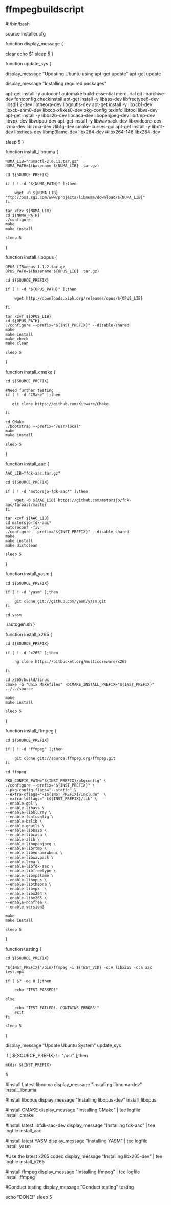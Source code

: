# ffmpegbuildscript
#!/bin/bash


source installer.cfg


function display_message {

clear
echo $1
sleep 5
}

function update_sys {

   display_message "Updating Ubuntu using apt-get update"
   apt-get update

   display_message "Installing required packages"

   apt-get install -y autoconf automake build-essential mercurial git libarchive-dev fontconfig checkinstall
   apt-get install -y libass-dev libfreetype6-dev libsdl1.2-dev libtheora-dev libgnutls-dev
   apt-get install -y libxcb1-dev libxcb-shm0-dev libxcb-xfixes0-dev pkg-config texinfo libtool libva-dev
   apt-get install -y libbs2b-dev libcaca-dev libopenjpeg-dev librtmp-dev libvpx-dev libvdpau-dev
   apt-get install -y libwavpack-dev libxvidcore-dev lzma-dev liblzma-dev zlib1g-dev cmake-curses-gui
   apt-get install -y libx11-dev libxfixes-dev libmp3lame-dev libx264-dev #libx264-146 libx264-dev

   sleep 5
}


function install_libnuma {

    NUMA_LIB="numactl-2.0.11.tar.gz"
    NUMA_PATH=$(basename ${NUMA_LIB} .tar.gz)

    cd ${SOURCE_PREFIX}

    if [ ! -d "${NUMA_PATH}" ];then

        wget -O ${NUMA_LIB} "ftp://oss.sgi.com/www/projects/libnuma/download/${NUMA_LIB}"
    fi

    tar xfzv ${NUMA_LIB}
    cd ${NUMA_PATH}
    ./configure
    make
    make install

    sleep 5
}


function install_libopus {

    OPUS_LIB=opus-1.1.2.tar.gz
    OPUS_PATH=$(basename ${OPUS_LIB} .tar.gz)

    cd ${SOURCE_PREFIX}

    if [ ! -d "${OPUS_PATH}" ];then

        wget http://downloads.xiph.org/releases/opus/${OPUS_LIB}

    fi

    tar xzvf ${OPUS_LIB}
    cd ${OPUS_PATH}
    ./configure --prefix="${INST_PREFIX}" --disable-shared
    make
    make install
    make check
    make clean

    sleep 5
}


function install_cmake {

    cd ${SOURCE_PREFIX}

    #Need further testing
    if [ ! -d "CMake" ];then

       git clone https://github.com/Kitware/CMake

    fi

    cd CMake
    ./bootstrap --prefix="/usr/local"
    make
    make install

    sleep 5
}


function install_aac {

    AAC_LIB="fdk-aac.tar.gz"

    cd ${SOURCE_PREFIX}

    if [ ! -d "mstorsjo-fdk-aac*" ];then

        wget -O ${AAC_LIB} https://github.com/mstorsjo/fdk-aac/tarball/master
    fi

    tar xzvf ${AAC_LIB}
    cd mstorsjo-fdk-aac*
    autoreconf -fiv
    ./configure --prefix="${INST_PREFIX}" --disable-shared
    make
    make install
    make distclean

    sleep 5
}


function install_yasm {

    cd ${SOURCE_PREFIX}

    if [ ! -d "yasm" ];then

        git clone git://github.com/yasm/yasm.git
    fi

    cd yasm
   ./autogen.sh
}


function install_x265 {

    cd ${SOURCE_PREFIX}

    if [ ! -d "x265" ];then

        hg clone https://bitbucket.org/multicoreware/x265

    fi

    cd x265/build/linux
    cmake -G "Unix Makefiles" -DCMAKE_INSTALL_PREFIX="${INST_PREFIX}" ../../source

    make
    make install

    sleep 5
}


function install_ffmpeg {

    cd ${SOURCE_PREFIX}

    if [ ! -d "ffmpeg" ];then

        git clone git://source.ffmpeg.org/ffmpeg.git
    fi

    cd ffmpeg

    PKG_CONFIG_PATH="${INST_PREFIX}/pkgconfig" \
    ./configure --prefix="${INST_PREFIX}" \
    --pkg-config-flags="--static" \
    --extra-cflags="-I${INST_PREFIX}/include"  \
    --extra-ldflags="-L${INST_PREFIX}/lib" \
    --enable-gpl \
    --enable-libass \
    --enable-libbluray \
    --enable-fontconfig \
    --enable-bzlib \
    --enable-gnutls \
    --enable-libbs2b \
    --enable-libcaca \
    --enable-zlib \
    --enable-libopenjpeg \
    --enable-librtmp \
    --enable-libvo-amrwbenc \
    --enable-libwavpack \
    --enable-lzma \
    --enable-libfdk-aac \
    --enable-libfreetype \
    --enable-libmp3lame \
    --enable-libopus \
    --enable-libtheora \
    --enable-libvpx  \
    --enable-libx264 \
    --enable-libx265 \
    --enable-nonfree \
    --enable-version3

    make
    make install

    sleep 5
}


function testing {

    cd ${SOURCE_PREFIX}

    "${INST_PREFIX}"/bin/ffmpeg -i ${TEST_VID} -c:v libx265 -c:a aac test.mp4

    if [ $? -eq 0 ];then

        echo "TEST PASSED!"

    else

        echo "TEST FAILED!. CONTAINS ERRORS!"
        exit
    fi

    sleep 5
}

display_message "Update Ubuntu System"
update_sys

if [ ${SOURCE_PREFIX} != "/usr" ];then

    mkdir ${INST_PREFIX}

fi

#Install Latest libnuma
display_message "Installing libnuma-dev"
install_libnuma

#Install libopus
display_message "Installing libopus-dev"
install_libopus


#Install CMAKE
display_message "Installing CMake" | tee logfile
install_cmake

#Install latest libfdk-aac-dev
display_message "Installing fdk-aac" | tee logfile
install_aac

#Install latest YASM
display_message "Installing YASM" | tee logfile
install_yasm

#Use the latest x265 codec
display_message "Installing libx265-dev" | tee logfile
install_x265

#Install ffmpeg
display_message "Installing ffmpeg" | tee logfile
install_ffmpeg

#Conduct testing
display_message "Conduct testing"
testing

echo "DONE!"
sleep 5
